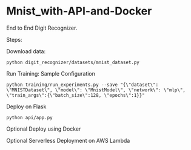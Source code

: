 # Mnist_with-API-and-Docker
End to End Digit Recognizer.

Steps:

Download data:
```
python digit_recognizer/datasets/mnist_dataset.py 
```
Run Training:
Sample Configuration
```
python training/run_experiments.py --save "{\"dataset\": \"MNISTDataset\", \"model\": \"MnistModel\", \"network\": \"mlp\", \"train_args\":{\"batch_size\":128, \"epochs\":1}}"
```


Deploy on Flask
```
python api/app.py
```

Optional
Deploy using Docker

Optional Serverless Deployment on AWS Lambda

